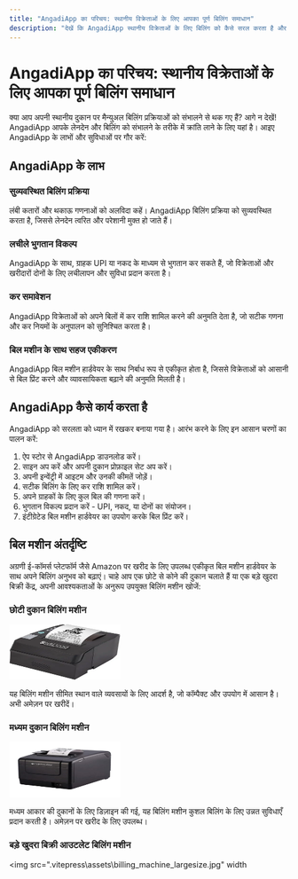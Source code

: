 ```yaml
---
title: "AngadiApp का परिचय: स्थानीय विक्रेताओं के लिए आपका पूर्ण बिलिंग समाधान"
description: "देखें कि AngadiApp स्थानीय विक्रेताओं के लिए बिलिंग को कैसे सरल करता है और दक्षता को बढ़ाता है।"
---
```


# AngadiApp का परिचय: स्थानीय विक्रेताओं के लिए आपका पूर्ण बिलिंग समाधान

क्या आप अपनी स्थानीय दुकान पर मैन्युअल बिलिंग प्रक्रियाओं को संभालने से थक गए हैं? आगे न देखें! AngadiApp आपके लेनदेन और बिलिंग को संभालने के तरीके में क्रांति लाने के लिए यहां है। आइए AngadiApp के लाभों और सुविधाओं पर गौर करें:

## AngadiApp के लाभ

### सुव्यवस्थित बिलिंग प्रक्रिया

लंबी कतारों और थकाऊ गणनाओं को अलविदा कहें। AngadiApp बिलिंग प्रक्रिया को सुव्यवस्थित करता है, जिससे लेनदेन त्वरित और परेशानी मुक्त हो जाते हैं।

### लचीले भुगतान विकल्प

AngadiApp के साथ, ग्राहक UPI या नकद के माध्यम से भुगतान कर सकते हैं, जो विक्रेताओं और खरीदारों दोनों के लिए लचीलापन और सुविधा प्रदान करता है।

### कर समावेशन

AngadiApp विक्रेताओं को अपने बिलों में कर राशि शामिल करने की अनुमति देता है, जो सटीक गणना और कर नियमों के अनुपालन को सुनिश्चित करता है।

### बिल मशीन के साथ सहज एकीकरण

AngadiApp बिल मशीन हार्डवेयर के साथ निर्बाध रूप से एकीकृत होता है, जिससे विक्रेताओं को आसानी से बिल प्रिंट करने और व्यावसायिकता बढ़ाने की अनुमति मिलती है।

## AngadiApp कैसे कार्य करता है 

AngadiApp को सरलता को ध्यान में रखकर बनाया गया है। आरंभ करने के लिए इन आसान चरणों का पालन करें:

1. ऐप स्टोर से AngadiApp डाउनलोड करें।
2. साइन अप करें और अपनी दुकान प्रोफ़ाइल सेट अप करें।
3. अपनी इन्वेंट्री में आइटम और उनकी कीमतें जोड़ें।
4. सटीक बिलिंग के लिए कर राशि शामिल करें।
5. अपने ग्राहकों के लिए कुल बिल की गणना करें।
6. भुगतान विकल्प प्रदान करें - UPI, नकद, या दोनों का संयोजन।
7. इंटीग्रेटेड बिल मशीन हार्डवेयर का उपयोग करके बिल प्रिंट करें।

## बिल मशीन अंतर्दृष्टि 

अग्रणी ई-कॉमर्स प्लेटफॉर्म जैसे Amazon पर खरीद के लिए उपलब्ध एकीकृत बिल मशीन हार्डवेयर के साथ अपने बिलिंग अनुभव को बढ़ाएं। चाहे आप एक छोटे से कोने की दुकान चलाते हैं या एक बड़े खुदरा बिक्री केंद्र, अपनी आवश्यकताओं के अनुरूप उपयुक्त बिलिंग मशीन खोजें:

### छोटी दुकान बिलिंग मशीन
<img src="\.vitepress\assets\small_shop_billing_machine.webp" width="200" height="100">

यह बिलिंग मशीन सीमित स्थान वाले व्यवसायों के लिए आदर्श है, जो कॉम्पैक्ट और उपयोग में आसान है। अभी अमेज़न पर खरीदें।

### मध्यम दुकान बिलिंग मशीन
<img src="\.vitepress\assets\billing_machine_mediumsize.jpg" width="200" height="100">

मध्यम आकार की दुकानों के लिए डिज़ाइन की गई, यह बिलिंग मशीन कुशल बिलिंग के लिए उन्नत सुविधाएँ प्रदान करती है। अमेज़न पर खरीद के लिए उपलब्ध।

### बड़े खुदरा बिक्री आउटलेट बिलिंग मशीन
<img src="\.vitepress\assets\billing_machine_largesize.jpg" width

